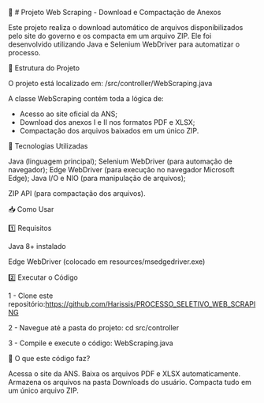 📌 # Projeto Web Scraping - Download e Compactação de Anexos

Este projeto realiza o download automático de arquivos disponibilizados pelo site do governo e os compacta em um arquivo ZIP. 
Ele foi desenvolvido utilizando Java e Selenium WebDriver para automatizar o processo.

📂 Estrutura do Projeto

O projeto está localizado em:
/src/controller/WebScraping.java

A classe WebScraping contém toda a lógica de:

* Acesso ao site oficial da ANS;
* Download dos anexos I e II nos formatos PDF e XLSX;
* Compactação dos arquivos baixados em um único ZIP.

🚀 Tecnologias Utilizadas

Java (linguagem principal);
Selenium WebDriver (para automação de navegador);
Edge WebDriver (para execução no navegador Microsoft Edge);
Java I/O e NIO (para manipulação de arquivos);

ZIP API (para compactação dos arquivos).

📥 Como Usar

1️⃣ Requisitos

Java 8+ instalado

Edge WebDriver (colocado em resources/msedgedriver.exe)

2️⃣ Executar o Código

1 - Clone este repositório:https://github.com/Harissis/PROCESSO_SELETIVO_WEB_SCRAPING

2 - Navegue até a pasta do projeto: cd src/controller

3 - Compile e execute o código: WebScraping.java

📑 O que este código faz?

Acessa o site da ANS.
Baixa os arquivos PDF e XLSX automaticamente.
Armazena os arquivos na pasta Downloads do usuário.
Compacta tudo em um único arquivo ZIP.
